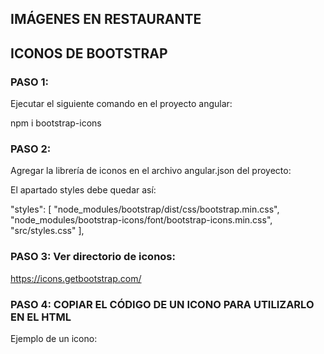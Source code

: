 
## IMÁGENES EN RESTAURANTE

## ICONOS DE BOOTSTRAP

### PASO 1:
Ejecutar el siguiente comando en el proyecto angular:

npm i bootstrap-icons

### PASO 2:

Agregar la librería de iconos en el archivo angular.json del proyecto:

El apartado styles debe quedar así:

"styles": [
    "node_modules/bootstrap/dist/css/bootstrap.min.css",
    "node_modules/bootstrap-icons/font/bootstrap-icons.min.css",
    "src/styles.css"
],

### PASO 3: Ver directorio de iconos: 

https://icons.getbootstrap.com/

### PASO 4: COPIAR EL CÓDIGO DE UN ICONO PARA UTILIZARLO EN EL HTML

Ejemplo de un icono:

<i class="bi bi-eye"></i>